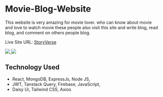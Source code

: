 # Movie-Blog-Website

This website is very amazing for movie lover. who can know about movie and love to watch movie these people also visit this site and write blog, read blog, and comment on others people blog.

Live Site URL: [StoryVerse](https://storyverse-blogsite.web.app/)

<a href="https://storyverse-blogsite.web.app">
  <img src="https://github.com/Porgramming-Hero-web-course/b9a11-client-side-joysaha023/blob/main/demo1.png" />
</a>

<a href="https://storyverse-blogsite.web.app">
  <img src="https://github.com/Porgramming-Hero-web-course/b9a11-client-side-joysaha023/blob/main/demo2.png" />
</a>

## Technology Used

 - React, MongoDB, ExpressJs, Node JS,
 - JWT, Tanstack Query, Firebase, JavaScript,
 - Daisy Ui, Tailwind CSS, Axios 